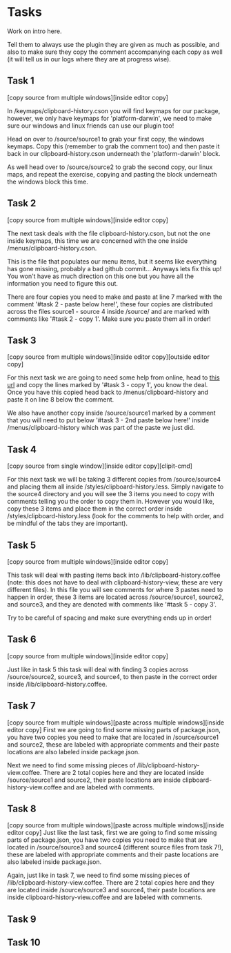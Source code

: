 # Tasks

Work on intro here.

Tell them to always use the plugin they are given as much as possible, and also to make sure they copy the comment accompanying each copy as well (it will tell us in our logs where they are at progress wise).

## Task 1
[copy source from multiple windows][inside editor copy]

In /keymaps/clipboard-history.cson you will find keymaps for our package, however, we only have keymaps for 'platform-darwin', we need to make sure our windows and linux friends can use our plugin too!

Head on over to /source/source1 to grab your first copy, the windows keymaps. Copy this (remember to grab the comment too) and then paste it back in our clipboard-history.cson underneath the 'platform-darwin' block.

As well head over to /source/source2 to grab the second copy, our linux maps, and repeat the exercise, copying and pasting the block underneath the windows block this time.

## Task 2
[copy source from multiple windows][inside editor copy]

The next task deals with the file clipboard-history.cson, but not the one inside keymaps, this time we are concerned with the one inside /menus/clipboard-history.cson.

This is the file that populates our menu items, but it seems like everything has gone missing, probably a bad github commit... Anyways lets fix this up! You won't have as much direction on this one but you have all the information you need to figure this out.

There are four copies you need to make and paste at line 7 marked with the comment '#task 2 - paste below here!', these four copies are distributed across the files source1 - source 4 inside /source/ and are marked with comments like '#task 2 - copy 1'. Make sure you paste them all in order!

## Task 3
[copy source from multiple windows][inside editor copy][outside editor copy]

For this next task we are going to need some help from online, head to [this url](https://raw.githubusercontent.com/cleebp/csc-510-group-g/master/apr1/experiment/base/source/onlineSource.md) and copy the lines marked by '#task 3 - copy 1', you know the deal. Once you have this copied head back to /menus/clipboard-history and paste it on line 8 below the comment.

We also have another copy inside /source/source1 marked by a comment that you will need to put below '#task 3 - 2nd paste below here!' inside /menus/clipboard-history which was part of the paste we just did.

## Task 4
[copy source from single window][inside editor copy][clipit-cmd]

For this next task we will be taking 3 different copies from /source/source4 and placing them all inside /styles/clipboard-history.less.
Simply navigate to the source4 directory and you will see the 3 items you need to copy with comments telling you the order to copy them in. However you would like, copy these 3 items and place them in the correct order inside /styles/clipboard-history.less (look for the comments to help with order, and be mindful of the tabs they are important).

## Task 5
[copy source from multiple windows][inside editor copy]

This task will deal with pasting items back into /lib/clipboard-history.coffee (note: this does not have to deal with clipboard-history-view, these are very different files). In this file you will see comments for where 3 pastes need to happen in order, these 3 items are located across /source/source1, source2, and source3, and they are denoted with comments like '#task 5 - copy 3'.

Try to be careful of spacing and make sure everything ends up in order!

## Task 6
[copy source from multiple windows][inside editor copy]

Just like in task 5 this task will deal with finding 3 copies across /source/source2, source3, and source4, to then paste in the correct order inside /lib/clipboard-history.coffee.

## Task 7
[copy source from multiple windows][paste across multiple windows][inside editor copy]
First we are going to find some missing parts of package.json, you have two copies you need to make that are located in /source/source1 and source2, these are labeled with appropriate comments and their paste locations are also labeled inside package.json.

Next we need to find some missing pieces of /lib/clipboard-history-view.coffee. There are 2 total copies here and they are located inside /source/source1 and source2, their paste locations are inside clipboard-history-view.coffee and are labeled with comments.

## Task 8
[copy source from multiple windows][paste across multiple windows][inside editor copy]
Just like the last task, first we are going to find some missing parts of package.json, you have two copies you need to make that are located in /source/source3 and source4 (different source files from task 7!), these are labeled with appropriate comments and their paste locations are also labeled inside package.json.

Again, just like in task 7, we need to find some missing pieces of /lib/clipboard-history-view.coffee. There are 2 total copies here and they are located inside /source/source3 and source4, their paste locations are inside clipboard-history-view.coffee and are labeled with comments.

## Task 9

## Task 10
